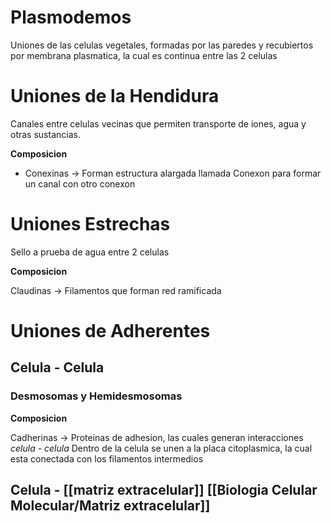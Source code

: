 # Plasmodemos

Uniones de las celulas vegetales, formadas por las paredes y recubiertos por membrana plasmatica, la cual es continua entre las 2 celulas

# Uniones de la Hendidura

Canales entre celulas vecinas que permiten transporte de iones, agua y otras sustancias.

**Composicion**
- Conexinas → Forman estructura alargada llamada Conexon para formar un canal con otro conexon

# Uniones Estrechas

Sello a prueba de agua entre 2 celulas

**Composicion**

Claudinas → Filamentos que forman red ramificada

# Uniones de Adherentes

## Celula - Celula

### Desmosomas y Hemidesmosomas

**Composicion**

Cadherinas → Proteinas de adhesion, las cuales generan interacciones *celula - celula*
Dentro de la celula se unen a la placa citoplasmica, la cual esta conectada con los filamentos intermedios

## Celula - [[matriz extracelular]] [[Biologia Celular Molecular/Matriz extracelular]]